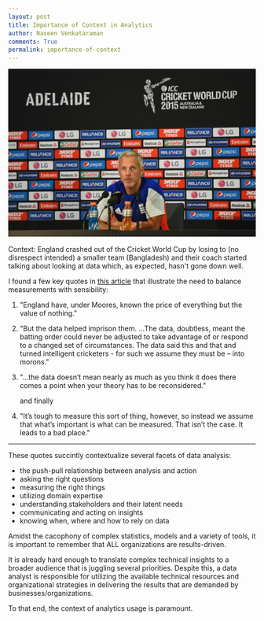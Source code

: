 ```yaml
---
layout: post
title: Importance of Context in Analytics
author: Naveen Venkataraman
comments: True
permalink: importance-of-context
---
```


<img src="../images/importance-of-context-img/465551978-610x413.jpg"/>

Context: England crashed out of the Cricket World Cup by losing to (no disrespect intended) a smaller team (Bangladesh) and their coach started talking about looking at data which, as expected, hasn't gone down well.

I found a few key quotes in [this article](http://blogs.spectator.co.uk/coffeehouse/2015/03/weve-got-to-look-at-the-data-english-cricket-kills-itself/) that illustrate the need to balance measurements with sensibility:

1. "England have, under Moores, known the price of everything but the value of nothing."
2. "But the data helped imprison them. ...The data, doubtless, meant the batting order could never be adjusted to take advantage of or respond to a changed set of circumstances. The data said this and that and turned intelligent cricketers - for such we assume they must be – into morons."
3. "...the data doesn’t mean nearly as much as you think it does there comes a point when your theory has to be reconsidered."

    and finally

4. "It’s tough to measure this sort of thing, however, so instead we assume that what’s important is what can be measured. That isn’t the case. It leads to a bad place."

---

These quotes succintly contextualize several facets of data analysis: 

+ the push-pull relationship between analysis and action
+ asking the right questions
+ measuring the right things
+ utilizing domain expertise
+ understanding stakeholders and their latent needs
+ communicating and acting on insights
+ knowing when, where and how to rely on data

Amidst the cacophony of complex statistics, models and a variety of tools, it is important to remember that ALL organizations are results-driven. 

It is already hard enough to translate complex technical insights to a broader audience that is juggling several priorities. Despite this, a data analyst is responsible for utilizing the available technical resources and organizational strategies in delivering the results that are demanded by businesses/organizations.

To that end, the context of analytics usage is paramount.
